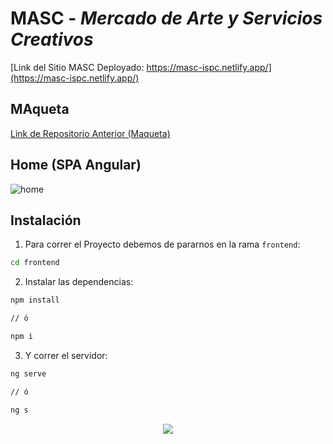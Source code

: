 # MASC - _Mercado de Arte y Servicios Creativos_

[Link del Sitio MASC Deployado: https://masc-ispc.netlify.app/](https://masc-ispc.netlify.app/)

## MAqueta

[Link de Repositorio Anterior (Maqueta)](https://github.com/hernan04/fullstack)

## Home (SPA Angular)

![home](https://user-images.githubusercontent.com/106122755/236710606-2a17d308-5ea3-49b4-884a-2aaf25e218d6.png)

## Instalación

1. Para correr el Proyecto debemos de pararnos en la rama `frontend`:

```bash
cd frontend
```

2. Instalar las dependencias:

```bash
npm install

// ó

npm i
```

3. Y correr el servidor:

```bash
ng serve

// ó

ng s
```

<div style="text-align:center"><img src="https://user-images.githubusercontent.com/95236196/176600098-ff53559d-993a-4a71-9131-1a2fd282fc89.png" /></div>
